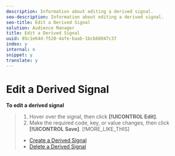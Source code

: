 ```yaml
---
description: Information about editing a derived signal.
seo-description: Information about editing a derived signal.
seo-title: Edit a Derived Signal
solution: Audience Manager
title: Edit a Derived Signal
uuid: 85c1e64d-f520-4afe-baab-1bcb68047c37
index: y
internal: n
snippet: y
translate: y
---
```


# Edit a Derived Signal

**To edit a derived signal** 

>1. Hover over the signal, then click **[!UICONTROL  Edit]**.
>1. Make the required code, key, or value changes, then click **[!UICONTROL  Save]**.
>[!MORE_LIKE_THIS]
>
>* [ Create a Derived Signal ](t_tb_create_derived.md#task_5F57826F8EA142C39A91F2FD2332035B)
>* [ Delete a Derived Signal ](t_tb_delete_derived.md#task_956A182EC2A2487EB46A0EABC6768964)
